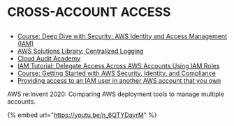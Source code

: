 # CROSS-ACCOUNT ACCESS

##

* [Course: Deep Dive with Security: AWS Identity and Access Management (IAM)](https://www.aws.training/Details/eLearning?id=53780)
* [AWS Solutions Library: Centralized Logging](https://aws.amazon.com/solutions/implementations/centralized-logging/)
* [Cloud Audit Academy](https://aws.amazon.com/compliance/auditor-learning-path/)
* [IAM Tutorial: Delegate Access Across AWS Accounts Using IAM Roles](https://docs.aws.amazon.com/IAM/latest/UserGuide/tutorial\_cross-account-with-roles.html)
* [Course: Getting Started with AWS Security, Identity, and Compliance](https://www.aws.training/Details/eLearning?id=49720)
* [Providing access to an IAM user in another AWS account that you own](https://docs.aws.amazon.com/IAM/latest/UserGuide/id\_roles\_common-scenarios\_aws-accounts.html)

AWS re:Invent 2020: Comparing AWS deployment tools to manage multiple accounts.&#x20;

{% embed url="https://youtu.be/n_6QTYDavrM" %}
